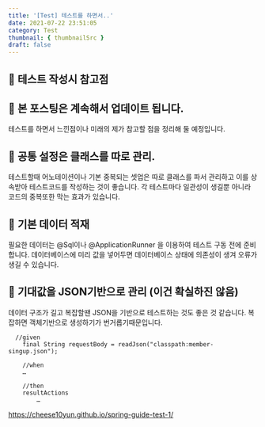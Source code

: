 ```yaml
---
title: '[Test] 테스트를 하면서..'
date: 2021-07-22 23:51:05
category: Test
thumbnail: { thumbnailSrc }
draft: false
---
```

## 🌟 테스트 작성시 참고점

## 🎯 본 포스팅은 계속해서 업데이트 됩니다.
테스트를 하면서 느낀점이나 미래의 제가 참고할 점을 정리해 둘 예정입니다. 


## 🎯  공통 설정은 클래스를 따로 관리.
테스트할때 어노테이션이나 기본 중복되는 셋업은 따로 클래스를 파서 관리하고
이를 상속받아 테스트코드를 작성하는 것이 좋습니다.
각 테스트마다 일관성이 생길뿐 아니라 코드의 중복또한 막는 효과가 있습니다.

## 🎯  기본 데이터 적재
필요한 데이터는 @Sql이나 @ApplicationRunner 을 이용하여 테스트 구동 전에 준비합니다. 
데이터베이스에 미리 값을 넣어두면 데이터베이스 상태에 의존성이 생겨 오류가 생길 수 있습니다.

## 🎯 기대값을 JSON기반으로 관리 (이건 확실하진 않음) 
데이터 구조가 길고 복잡할땐 JSON을 기반으로 테스트하는 것도 좋은 것 같습니다. 복잡하면 객체기반으로 생성하기가 번거롭기때문입니다. 

```
  //given
    final String requestBody = readJson("classpath:member-singup.json");

    //when
	…

    //then
    resultActions
        …
```

https://cheese10yun.github.io/spring-guide-test-1/